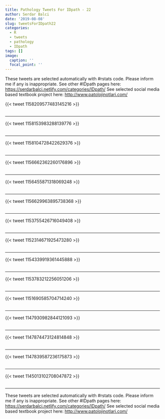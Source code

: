 ```yaml
---
title: Pathology Tweets For IDpath - 22
author: Serdar Balci
date: '2019-08-08'
slug: tweetsForIDpath22
categories:
  - R
  - tweets
  - pathology
  - IDpath
tags: []
image:
  caption: ''
  focal_point: ''
---
```



These tweets are selected automatically with #rstats code. Please inform me if any is inappropriate.
See other #IDpath pages here: https://serdarbalci.netlify.com/categories/IDpath/ 
See selected social media based textbook project here: http://www.patolojinotlari.com/

{{< tweet 1158209577483145216 >}}
<br>
<br>
<hr>
{{< tweet 1158153983288139776 >}}
<br>
<br>
<hr>
{{< tweet 1158104728422629376 >}}
<br>
<br>
<hr>
{{< tweet 1156662362260176896 >}}
<br>
<br>
<hr>
{{< tweet 1156455871318069248 >}}
<br>
<br>
<hr>
{{< tweet 1156629963895738368 >}}
<br>
<br>
<hr>
{{< tweet 1153755426716049408 >}}
<br>
<br>
<hr>
{{< tweet 1152314671925473280 >}}
<br>
<br>
<hr>
{{< tweet 1154339919361445888 >}}
<br>
<br>
<hr>
{{< tweet 1153783212256051206 >}}
<br>
<br>
<hr>
{{< tweet 1151690585704714240 >}}
<br>
<br>
<hr>
{{< tweet 1147930982844121093 >}}
<br>
<br>
<hr>
{{< tweet 1147874473124814848 >}}
<br>
<br>
<hr>
{{< tweet 1147839587236175873 >}}
<br>
<br>
<hr>
{{< tweet 1145013102708047872 >}}
<br>
<br>
<hr>


These tweets are selected automatically with #rstats code. Please inform me if any is inappropriate.
See other #IDpath pages here: https://serdarbalci.netlify.com/categories/IDpath/ 
See selected social media based textbook project here: http://www.patolojinotlari.com/
